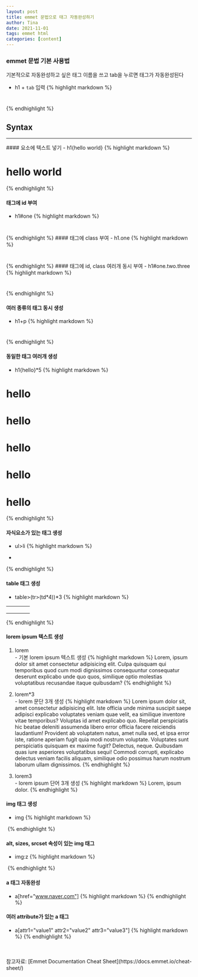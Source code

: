 ```yaml
---
layout: post
title: emmet 문법으로 태그 자동완성하기
author: Tina
date: 2021-11-01
tags: emmet html
categories: [content]
--- 
```


### emmet 문법 기본 사용법
기본적으로 자동완성하고 싶은 태그 이름을 쓰고 tab을 누르면 태그가 자동완성된다<br>
- h1 + `tab` 입력
{% highlight markdown %}
<h1></h1>
{% endhighlight %}

## Syntax
<hr>
#### 요소에 텍스트 넣기
- h1{hello world}
{% highlight markdown %}
<h1>hello world</h1>
{% endhighlight %}

#### 태그에 id 부여
- h1#one
{% highlight markdown %}
<h1 id="one"></h1>
{% endhighlight %}
#### 태그에 class 부여
- h1.one
{% highlight markdown %}
<h1 class="one"></h1>
{% endhighlight %}
#### 태그에 id, class 여러개 동시 부여
- h1#one.two.three
{% highlight markdown %}
<h1 id="one" class="two three"></h1>
{% endhighlight %}

#### 여러 종류의 태그 동시 생성
- h1+p
{% highlight markdown %}
<h1></h1>
<p></p>
{% endhighlight %}

#### 동일한 태그 여러개 생성
- h1{hello}*5
{% highlight markdown %}
<h1>hello</h1>
<h1>hello</h1>
<h1>hello</h1>
<h1>hello</h1>
<h1>hello</h1>
{% endhighlight %}

#### 자식요소가 있는 태그 생성
- ul>li
{% highlight markdown %}
<ul>
  <li></li>
</ul>
{% endhighlight %}

#### table 태그 생성
- table>(tr>(td*4))*3
{% highlight markdown %}
<!-- 4개의 td태그를 자식태그로 가지는 tr태그 3개를 가지는 table 태그 생성. 즉, 3행 4열 테이블을 생성한다-->
<table>
    <tr>
      <td></td>
      <td></td>
      <td></td>
      <td></td>
    </tr>
    <tr>
      <td></td>
      <td></td>
      <td></td>
      <td></td>
    </tr>
    <tr>
      <td></td>
      <td></td>
      <td></td>
      <td></td>
    </tr>
  </table>
{% endhighlight %}

#### lorem ipsum 텍스트 생성
1. lorem<br>- 기본 lorem ipsum 텍스트 생성
{% highlight markdown %}
Lorem, ipsum dolor sit amet consectetur adipisicing elit. Culpa quisquam qui temporibus quod cum modi dignissimos consequuntur consequatur deserunt explicabo unde quo quos, similique optio molestias voluptatibus recusandae itaque quibusdam?
{% endhighlight %}

2. lorem*3<br>- lorem 문단 3개 생성
{% highlight markdown %}
Lorem ipsum dolor sit, amet consectetur adipisicing elit. Iste officia unde minima suscipit saepe adipisci explicabo voluptates veniam quae velit, ea similique inventore vitae temporibus? Voluptas id amet explicabo quo.
    Repellat perspiciatis hic beatae deleniti assumenda libero error officia facere reiciendis laudantium! Provident ab voluptatem natus, amet nulla sed, et ipsa error iste, ratione aperiam fugit quia modi nostrum voluptate.
    Voluptates sunt perspiciatis quisquam ex maxime fugit? Delectus, neque. Quibusdam quas iure asperiores voluptatibus sequi! Commodi corrupti, explicabo delectus veniam facilis aliquam, similique odio possimus harum nostrum laborum ullam dignissimos.
{% endhighlight %}

3. lorem3<br>- lorem ipsum 단어 3개 생성
{% highlight markdown %}
Lorem, ipsum dolor.
{% endhighlight %}

#### img 태그 생성
- img
{% highlight markdown %}
<img src="" alt="">
{% endhighlight %}

#### alt, sizes, srcset 속성이 있는 img 태그
- img:z 
{% highlight markdown %}
<img src="" alt="" sizes="" srcset="">
{% endhighlight %}

#### a 태그 자동완성
- a[href="www.naver.com"]
{% highlight markdown %}
<a href="www.naver.com"></a>
{% endhighlight %}

#### 여러 attribute가 있는 a 태그
- a[attr1="value1" attr2="value2" attr3="value3"]
{% highlight markdown %}
<a href="" attr1="value1" attr2="value2" attr3="value3"></a>
{% endhighlight %}
<br>
<br>
참고자료: [Emmet Documentation Cheat Sheet](https://docs.emmet.io/cheat-sheet/)

